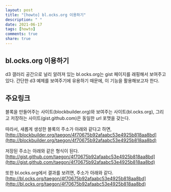 ```yaml
---
layout: post
title: "[howto] bl.ocks.org 이용하기"
description: " "
date: 2021-06-17
tags: [howto]
comments: true
share: true
---
```


## bl.ocks.org 이용하기

d3 갤러리 공간으로 널리 알려져 있는 bl.ocks.org는 gist 페이지를 래핑해서 보여주고 있다.
간단한 d3 예제를 보여주기에 유용하기 때문에, 이 기능을 활용해보고자 한다.

## 주요링크

블록을 만들어주는 사이트(blockbuilder.org)와 보여주는 사이트(bl.ocks.org), 그리고 저장하는 사이트(gist.github.com)은 동일한 url 포맷을 갖는다.

따라서, 새롭게 생성한 블록의 주소가 아래와 같다고 하면,
[http://blockbuilder.org/taegon/4f70675b92afaabc53e4925b818aa8bd](http://blockbuilder.org/taegon/4f70675b92afaabc53e4925b818aa8bd)

저장된 주소는 아래와 같은 형식이 된다.
[http://gist.github.com/taegon/4f70675b92afaabc53e4925b818aa8bd](http://gist.github.com/taegon/4f70675b92afaabc53e4925b818aa8bd)

또한 bl.ocks.org에서 결과를 보려면, 주소가 아래와 같다.
[http://bl.ocks.org/taegon/4f70675b92afaabc53e4925b818aa8bd](http://bl.ocks.org/taegon/4f70675b92afaabc53e4925b818aa8bd)
